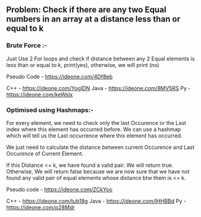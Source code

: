 ## Problem: Check if there are any two Equal numbers in an array at a distance less than or equal to k


### Brute Force :- 

Just Use 2 For loops and check if distance between any 2 Equal elements is less than or equal to k, print(yes), otherwise, we will print (no)

Pseudo Code - https://ideone.com/4Df8eb


C++ - https://ideone.com/YogIDN
Java - https://ideone.com/8MV5RS
Py - https://ideone.com/keWsIx



### Optimised using Hashmaps:- 

For every element, we need to check only the last Occurence or the Last index where this element has occurred before. We can use a hashmap which will tell us the Last occurrence where this element has occurred. 

We just need to calculate the distance between current Occurence and Last Occurence of Current Element.

If this Distance <= k, we have found a valid pair. We will return true. Otherwise, We will return false because we are now sure that we have not found any valid pair of equal elements whose distance btw them is <= k.

Pseudo code - https://ideone.com/ZCkYoo


C++ - https://ideone.com/tub18g
Java - https://ideone.com/lHHBBd
Py - https://ideone.com/p28Mdr
